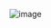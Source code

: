 ![image](https://user-images.githubusercontent.com/52243692/184476365-aa6ada70-d9ae-4758-b910-d46bd4baa7fa.png)
